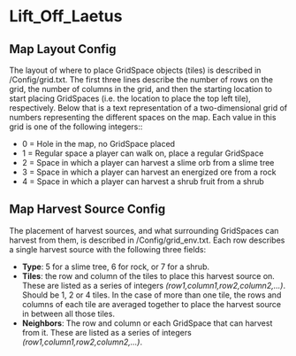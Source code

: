 # Lift_Off_Laetus

## Map Layout Config  
The layout of where to place GridSpace objects (tiles) is described in /Config/grid.txt. The first three lines 
describe the number of rows on the grid, the number of columns in the grid, and then the starting location to start 
placing GridSpaces (i.e. the location to place the top left tile), respectively. Below that is a text representation 
of a two-dimensional grid of numbers representing the different spaces on the map. Each value in this grid is one
of the following integers::  

- 0 = Hole in the map, no GridSpace placed  
- 1 = Regular space a player can walk on, place a regular GridSpace  
- 2 = Space in which a player can harvest a slime orb from a slime tree  
- 3 = Space in which a player can harvest an energized ore from a rock  
- 4 = Space in which a player can harvest a shrub fruit from a shrub  

## Map Harvest Source Config
The placement of harvest sources, and what surrounding GridSpaces can harvest from them, is described in
/Config/grid_env.txt. Each row describes a single harvest source with the following three fields:  
- **Type**: 5 for a slime tree, 6 for rock, or 7 for a shrub.  
- **Tiles**: the row and column of the tiles to place this harvest source on. These are listed as a series 
of integers *(row1,column1,row2,column2,...)*. Should be 1, 2 or 4 tiles. In the case of more than one 
tile, the rows and columns of each tile are averaged together to place the harvest source in between all 
those tiles.  
- **Neighbors**: The row and column or each GridSpace that can harvest from it. These are listed as a series 
of integers *(row1,column1,row2,column2,...)*.
